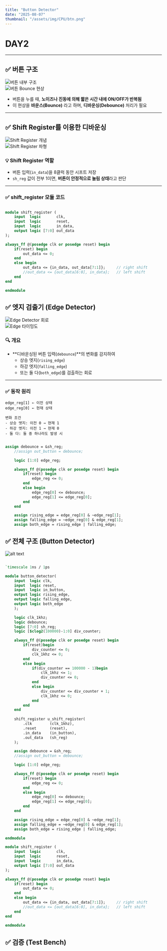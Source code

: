 ```yaml
---
title: "Button Detector"
date: "2025-08-07"
thumbnail: "/assets/img/CPU/btn.png"
---
```


# DAY2

---

## ✅ 버튼 구조

![버튼 내부 구조](../../../../assets/img/CPU/btn1.png)  
![버튼 Bounce 현상](../../../../assets/img/CPU/btn2.png)

- 버튼을 누를 때, **노이즈나 진동에 의해 짧은 시간 내에 ON/OFF가 반복됨**  
- 이 현상을 **바운스(Bounce)** 라고 하며, **디바운싱(Debounce)** 처리가 필요

---

## ✅ Shift Register를 이용한 디바운싱

![Shift Register 개념](../../../../assets/img/CPU/shift_reg.png)  
![Shift Register 파형](../../../../assets/img/CPU/shift_reg1.png)

### 💡 Shift Register 역할
- 버튼 입력(`in_data`)을 8클럭 동안 시프트 저장  
- `sh_reg` 값이 전부 1이면, **버튼이 안정적으로 눌림 상태**라고 판단

---

### ✅ shift_register 모듈 코드

```sv

module shift_register (
    input  logic       clk,
    input  logic       reset,
    input  logic       in_data,
    output logic [7:0] out_data
);

always_ff @(posedge clk or posedge reset) begin
    if(reset) begin
        out_data <= 0;
    end  
    else begin
        out_data <= {in_data, out_data[7:1]};     // right shift
        //out_data <= {out_data[6:0], in_data};   // left shift
    end   
end

endmodule
```

## ✅ 엣지 검출기 (Edge Detector)

![Edge Detector 회로](../../../../assets/img/CPU/edge.png)  
![Edge 타이밍도](../../../../assets/img/CPU/edge_t.png)

### 🔍 개요
- **디바운싱된 버튼 입력(`debounce`)**의 변화를 감지하여  
  - 상승 엣지(`rising_edge`)  
  - 하강 엣지(`falling_edge`)  
  - 또는 둘 다(`both_edge`)를 검출하는 회로

---

### ✅ 동작 원리

```text
edge_reg[1] ← 이전 상태  
edge_reg[0] ← 현재 상태  

변화 조건  
- 상승 엣지: 이전 0 → 현재 1  
- 하강 엣지: 이전 1 → 현재 0  
- 둘 다: 둘 중 하나라도 발생 시  
```

```sv

assign debounce = &sh_reg;
    //assign out_button = debounce;

    logic [1:0] edge_reg;

    always_ff @(posedge clk or posedge reset) begin
        if(reset) begin
            edge_reg <= 0;
        end
        else begin
            edge_reg[0] <= debounce;
            edge_reg[1] <= edge_reg[0];
        end
    end

    assign rising_edge = edge_reg[0] & ~edge_reg[1];
    assign falling_edge = ~edge_reg[0] & edge_reg[1];
    assign both_edge = rising_edge | falling_edge;
```

## ✅ 전체 구조 (Button Detector)

![alt text](../../../../assets/img/CPU/btn_detec.png)

```sv

`timescale 1ns / 1ps

module button_detector(
    input  logic clk,
    input  logic reset,
    input  logic in_button,
    output logic rising_edge,
    output logic falling_edge,
    output logic both_edge
    );

    logic clk_1khz;
    logic debounce;
    logic [7:0] sh_reg;
    logic [$clog2(100000)-1:0] div_counter;

    always_ff @(posedge clk or posedge reset) begin
        if(reset)begin
            div_counter <= 0;
            clk_1khz <= 0;
        end
        else begin
            if(div_counter == 100000 - 1)begin
                clk_1khz <= 1;
                div_counter <= 0;
            end
            else begin
                div_counter <= div_counter + 1;
                clk_1khz <= 0;
            end
        end
    end
    
    shift_register u_shift_register(
        .clk        (clk_1khz),
        .reset      (reset),
        .in_data    (in_button),
        .out_data   (sh_reg)
    );

    assign debounce = &sh_reg;
    //assign out_button = debounce;

    logic [1:0] edge_reg;

    always_ff @(posedge clk or posedge reset) begin
        if(reset) begin
            edge_reg <= 0;
        end
        else begin
            edge_reg[0] <= debounce;
            edge_reg[1] <= edge_reg[0];
        end
    end

    assign rising_edge = edge_reg[0] & ~edge_reg[1];
    assign falling_edge = ~edge_reg[0] & edge_reg[1];
    assign both_edge = rising_edge | falling_edge;

endmodule

module shift_register (
    input  logic       clk,
    input  logic       reset,
    input  logic       in_data,
    output logic [7:0] out_data
);

always_ff @(posedge clk or posedge reset) begin
    if(reset) begin
        out_data <= 0;
    end  
    else begin
        out_data <= {in_data, out_data[7:1]};     // right shift
        //out_data <= {out_data[6:0], in_data};   // left shift
    end   
end
    
endmodule
```

## ✅ 검증 (Test Bench)

```sv

```
